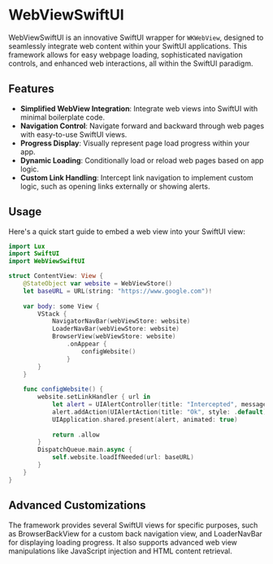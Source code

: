 # WebViewSwiftUI

WebViewSwiftUI is an innovative SwiftUI wrapper for `WKWebView`, designed to seamlessly integrate web content within your SwiftUI applications. This framework allows for easy webpage loading, sophisticated navigation controls, and enhanced web interactions, all within the SwiftUI paradigm.

## Features

- **Simplified WebView Integration**: Integrate web views into SwiftUI with minimal boilerplate code.
- **Navigation Control**: Navigate forward and backward through web pages with easy-to-use SwiftUI views.
- **Progress Display**: Visually represent page load progress within your app.
- **Dynamic Loading**: Conditionally load or reload web pages based on app logic.
- **Custom Link Handling**: Intercept link navigation to implement custom logic, such as opening links externally or showing alerts.

## Usage
Here's a quick start guide to embed a web view into your SwiftUI view:

```swift
import Lux
import SwiftUI
import WebViewSwiftUI

struct ContentView: View {
    @StateObject var website = WebViewStore()
    let baseURL = URL(string: "https://www.google.com")!
    
    var body: some View {
        VStack {
            NavigatorNavBar(webViewStore: website)
            LoaderNavBar(webViewStore: website)
            BrowserView(webViewStore: website)
                .onAppear {
                    configWebsite()
                }
        }
    }
    
    func configWebsite() {
        website.setLinkHandler { url in
            let alert = UIAlertController(title: "Intercepted", message: "Allowed nav intent to:\(url)", preferredStyle: .alert)
            alert.addAction(UIAlertAction(title: "Ok", style: .default))
            UIApplication.shared.present(alert, animated: true)
            
            return .allow
        }
        DispatchQueue.main.async {
            self.website.loadIfNeeded(url: baseURL)
        }
    }
}
```

## Advanced Customizations

The framework provides several SwiftUI views for specific purposes, such as BrowserBackView for a custom back navigation view, and LoaderNavBar for displaying loading progress. It also supports advanced web view manipulations like JavaScript injection and HTML content retrieval.



